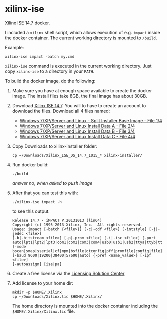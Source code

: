 # xilinx-ise

Xilinx ISE 14.7 docker.

I included a `xilinx` shell script, which allows execution of e.g. `impact` inside the docker container. The current working directory is mounted to `/build`.

Example:
```
xilinx-ise impact -batch my.cmd
```
`xilinx-ise` command is executed in the current working directory.
Just copy `xilinx-ise` to a directory in your `PATH`.

To build the docker image, do the following:

1. Make sure you have at enough space available to create the docker image. The install files take 8GB, the final image has about 30GB.

1. Download [Xilinx ISE 14.7](https://www.xilinx.com/support/download/index.html/content/xilinx/en/downloadNav/design-tools/v2012_4---14_7.html). You will to have to create an account to download the files. Download all 4 files named:
    - [Windows 7/XP/Server and Linux - Split Installer Base Image - File 1/4](https://www.xilinx.com/member/forms/download/xef.html?filename=Xilinx_ISE_DS_14.7_1015_1-1.tar)
    - [Windows 7/XP/Server and Linux Install Data A - File 2/4](https://www.xilinx.com/member/forms/download/xef.html?filename=Xilinx_ISE_DS_14.7_1015_1-2.zip.xz)
    - [Windows 7/XP/Server and Linux Install Data B - File 3/4](https://www.xilinx.com/member/forms/download/xef.html?filename=Xilinx_ISE_DS_14.7_1015_1-3.zip.xz)
    - [Windows 7/XP/Server and Linux Install Data C - File 4/4](https://www.xilinx.com/member/forms/download/xef.html?filename=Xilinx_ISE_DS_14.7_1015_1-4.zip.xz)

1. Copy Downloads to xilinx-installer folder:
    ```
    cp ~/Downloads/Xilinx_ISE_DS_14.7_1015_* xilinx-installer/
    ```

1. Run docker build:
    ```
    ./build
    ```
    *answer no, when asked to push image*

1. After that you can test this with:
    ```
    ./xilinx-ise impact -h
    ```
    to see this output:
    ```
    Release 14.7 - iMPACT P.20131013 (lin64)
    Copyright (c) 1995-2013 Xilinx, Inc.  All rights reserved.
    Usage: impact [-batch {<file>}] [-c|-cdf <file>] [-intstyle] [-j|-jedec <file>]
    [-b|-bitstream <file>] [-p|-prom <file>] [-i|-isc <file>] [-port
    auto|lpt1|lpt2|lpt3|com1|com2|com3|com4|usb0|usb1|usb2|ttya|ttyb|tty00|tty01]
    [-mode bscan|smap|sserial|cf|mpm|bsfile|dtconfig|pff|promfile|config|file]
    [-baud 9600|19200|38400|57600|auto] {-pref <name_value>} [-ipf <file>]
    [-autoassign] [ise|pa]
    ```

1. Create a free license via the [Licensing Solution Center](https://www.xilinx.com/getlicense)

1. Add license to your home dir:
    ```
    mkdir -p $HOME/.Xilinx
    cp ~/Downloads/Xilinx.lic $HOME/.Xilinx/
    ```
    The home directory is mounted into the docker container including the `$HOME/.Xilinx/Xilinx.lic` file.
